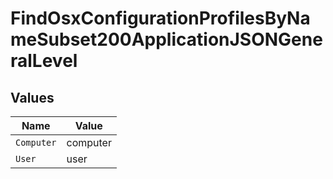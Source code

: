 # FindOsxConfigurationProfilesByNameSubset200ApplicationJSONGeneralLevel


## Values

| Name       | Value      |
| ---------- | ---------- |
| `Computer` | computer   |
| `User`     | user       |